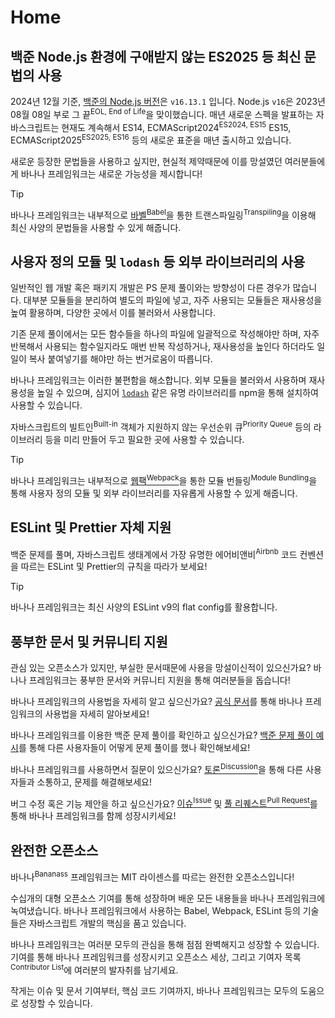 # Home

## 백준 Node.js 환경에 구애받지 않는 ES2025 등 최신 문법의 사용

2024년 12월 기준, [백준의 Node.js 버전](https://help.acmicpc.net/language/info)은 `v16.13.1` 입니다. Node.js `v16`은 2023년 08월 08일 부로 그 끝<sup>EOL, End of Life</sup>을 맞이했습니다. 매년 새로운 스펙을 발표하는 자바스크립트는 현재도 계속해서 ES14</sup>, ECMAScript2024<sup>ES2024, ES15</sup> ES15</sup>, ECMAScript2025<sup>ES2025, ES16</sup> 등의 새로운 표준을 매년 출시하고 있습니다.

새로운 등장한 문법들을 사용하고 싶지만, 현실적 제약때문에 이를 망설였던 여러분들에게 바나나 프레임워크는 새로운 가능성을 제시합니다!

> [!TIP]
>
> 바나나 프레임워크는 내부적으로 [바벨<sup>Babel</sup>](https://babeljs.io/)을 통한 트랜스파일링<sup>Transpiling</sup>을 이용해 최신 사양의 문법들을 사용할 수 있게 해줍니다.

## 사용자 정의 모듈 및 `lodash` 등 외부 라이브러리의 사용

일반적인 웹 개발 혹은 패키지 개발은 PS 문제 풀이와는 방향성이 다른 경우가 많습니다. 대부분 모듈들을 분리하여 별도의 파일에 넣고, 자주 사용되는 모듈들은 재사용성을 높여 활용하며, 다양한 곳에서 이를 불러와서 사용합니다.

기존 문제 풀이에서는 모든 함수들을 하나의 파일에 일괄적으로 작성해야만 하며, 자주 반복해서 사용되는 함수일지라도 매번 반복 작성하거나, 재사용성을 높인다 하더라도 일일이 복사 붙여넣기를 해야만 하는 번거로움이 따릅니다.

바나나 프레임워크는 이러한 불편함을 해소합니다. 외부 모듈을 불러와서 사용하며 재사용성을 높일 수 있으며, 심지어 [`lodash`](https://www.npmjs.com/package/lodash) 같은 유명 라이브러리를 npm을 통해 설치하여 사용할 수 있습니다.

자바스크립트의 빌트인<sup>Built-in</sup> 객체가 지원하지 않는 우선순위 큐<sup>Priority Queue</sup> 등의 라이브러리 등을 미리 만들어 두고 필요한 곳에 사용할 수 있습니다.

> [!TIP]
>
> 바나나 프레임워크는 내부적으로 [웹팩<sup>Webpack</sup>](https://webpack.js.org/)을 통한 모듈 번들링<sup>Module Bundling</sup>을 통해 사용자 정의 모듈 및 외부 라이브러리를 자유롭게 사용할 수 있게 해줍니다.

## ESLint 및 Prettier 자체 지원

백준 문제를 풀며, 자바스크립트 생태계에서 가장 유명한 에어비앤비<sup>Airbnb</sup> 코드 컨벤션을 따르는 ESLint 및 Prettier의 규칙을 따라가 보세요!

> [!TIP]
>
> 바나나 프레임워크는 최신 사양의 ESLint v9의 flat config를 활용합니다.

## 풍부한 문서 및 커뮤니티 지원

관심 있는 오픈소스가 있지만, 부실한 문서때문에 사용을 망설이신적이 있으신가요? 바나나 프레임워크는 풍부한 문서와 커뮤니티 지원을 통해 여러분들을 돕습니다!

바나나 프레임워크의 사용법을 자세히 알고 싶으신가요? [공식 문서](https://bananass.lumir.page)를 통해 바나나 프레임워크의 사용법을 자세히 알아보세요!

바나나 프레임워크를 이용한 백준 문제 풀이를 확인하고 싶으신가요? [백준 문제 풀이 예시](TODO)를 통해 다른 사용자들이 어떻게 문제 풀이를 했나 확인해보세요!

바나나 프레임워크를 사용하면서 질문이 있으신가요? [토론<sup>Discussion</sup>](https://github.com/lumirlumir/npm-bananass/discussions)을 통해 다른 사용자들과 소통하고, 문제를 해결해보세요!

버그 수정 혹은 기능 제안을 하고 싶으신가요? [이슈<sup>Issue</sup>](https://github.com/lumirlumir/npm-bananass/issues) 및 [풀 리퀘스트<sup>Pull Request</sup>](https://github.com/lumirlumir/npm-bananass/pulls)를 통해 바나나 프레임워크를 함께 성장시키세요!

## 완전한 오픈소스

바나나<sup>Bananass</sup> 프레임워크는 MIT 라이센스를 따르는 완전한 오픈소스입니다!

수십개의 대형 오픈소스 기여를 통해 성장하며 배운 모든 내용들을 바나나 프레임워크에 녹여냈습니다. 바나나 프레임워크에서 사용하는 Babel, Webpack, ESLint 등의 기술들은 자바스크립트 개발의 핵심을 품고 있습니다.

바나나 프레임워크는 여러분 모두의 관심을 통해 점점 완벽해지고 성장할 수 있습니다. 기여를 통해 바나나 프레임워크를 성장시키고 오픈소스 세상, 그리고 기여자 목록<sup>Contributor List</sup>에 여러분의 발자취를 남기세요.

작게는 이슈 및 문서 기여부터, 핵심 코드 기여까지, 바나나 프레임워크는 모두의 도움으로 성장할 수 있습니다.
